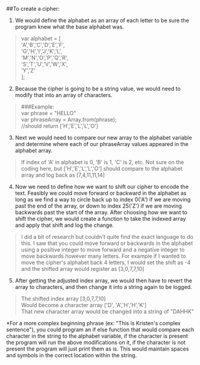 ##To create a cipher:
1. We would define the alphabet as an array of each letter to be sure the program knew what the base alphabet was.
>var alphabet = [ <br>
>  'A','B','C','D','E','F',<br>
>  'G','H','I','J','K','L',<br>
>  'M','N','O','P','Q','R',<br>
>  'S','T','U','V','W','X',<br>
>  'Y','Z'<br>
>];

2. Because the cipher is going to be a string value, we would need to modify that into an array of characters.
>###Example:<br>
>var phrase = "HELLO"<br>
>var phraseArray = Array.from(phrase); <br>
>   //should return ['H','E','L','L','O']

3. Next we would need to compare our new array to the alphabet variable and determine where each of our phraseArray values appeared in the alphabet array.
> If index of 'A' in alphabet is 0, 'B' is 1, 'C' is 2, etc. Not sure on the coding here, but ['H','E','L','L','O'] should compare to the alphabet array and log back as [7,4,11,11,14]

4. Now we need to define how we want to shift our cipher to encode the text. Feasibly we could move forward or backward in the alphabet as long as we find a way to circle back up to index 0('A') if we are moving past the end of the array, or down to index 25('Z') if we are moving backwards past the start of the array. After choosing how we want to shift the cipher, we would create a function to take the indexed array and apply that shift and log the change.
>I did a bit of research but couldn't quite find the exact language to do this. I saw that you could move forward or backwards in the alphabet using a positive integer to move forward and a negative integer to move backwards however many letters. For example if I wanted to move the cipher's alphabet back 4 letters, I would set the shift as -4 and the shifted array would register as [3,0,7,7,10]

5. After getting the adjusted index array, we would then have to revert the array to characters, and then change it into a string again to be logged.
>The shifted index array [3,0,7,7,10] <br>
>Would become a character array ['D', 'A','H','H','K']<br>
>That new character array would be changed into a string of "DAHHK"

*For a more complex beginning phrase (ex: "This is Kristen's complex sentence"), you could program an if else function that would compare each character in the string to the alphabet variable, if the character is present the program will run the above modifications on it, if the character is not present the program will just print them as is. This would maintain spaces and symbols in the correct location within the string.
